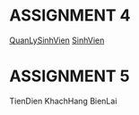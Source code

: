 <html>
<body>
<h1>ASSIGNMENT 4</h1>
<a href="https://github.com/FASTTRACKSE/FFSE1703.JavaCore/blob/master/Assignments/Chuong/Assignment4/src/fasttrack/assignment4/main/QuanLySinhVien.java" >QuanLySinhVien</a>
<a href="https://github.com/FASTTRACKSE/FFSE1703.JavaCore/blob/master/Assignments/Chuong/Assignment4/src/fasttrack/assignment4/model/SinhVien.java" >SinhVien</a>
<h1>ASSIGNMENT 5 </h1>
<a herf="https://github.com/FASTTRACKSE/FFSE1703.JavaCore/blob/master/Assignments/Chuong/Assignment5/src/fasttrack/assignment5/main/TienDien.java" >TienDien</a>
<a herf="https://github.com/FASTTRACKSE/FFSE1703.JavaCore/blob/master/Assignments/Chuong/Assignment5/src/fasttrack/assignment5/model/KhachHang.java">KhachHang</a>
<a herf="https://github.com/FASTTRACKSE/FFSE1703.JavaCore/blob/master/Assignments/Chuong/Assignment5/src/fasttrack/assignment5/model/BienLai.java">BienLai</a> 
</body>
</html>
